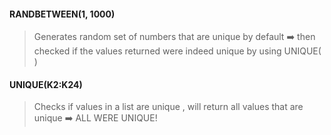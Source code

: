 
#### RANDBETWEEN(1, 1000) 
> Generates random set of numbers that are unique by default ➡️  then checked if the values returned were indeed unique by using UNIQUE( )

#### UNIQUE(K2:K24)

> Checks if values in a list are unique , will return all values that are unique ➡️ ALL WERE UNIQUE!





